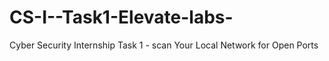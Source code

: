# CS-I--Task1-Elevate-labs-
Cyber Security Internship Task 1 - scan Your Local Network for Open Ports
